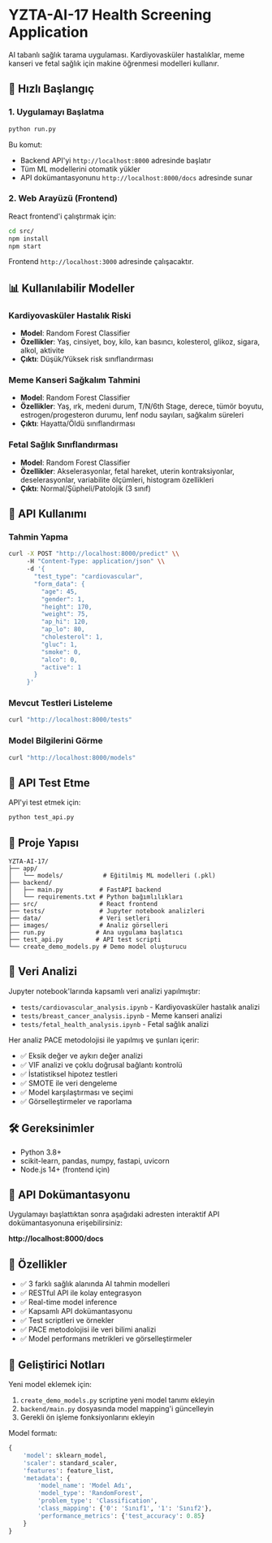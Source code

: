 # YZTA-AI-17 Health Screening Application

AI tabanlı sağlık tarama uygulaması. Kardiyovasküler hastalıklar, meme kanseri ve fetal sağlık için makine öğrenmesi modelleri kullanır.

## 🚀 Hızlı Başlangıç

### 1. Uygulamayı Başlatma

```bash
python run.py
```

Bu komut:
- Backend API'yi `http://localhost:8000` adresinde başlatır
- Tüm ML modellerini otomatik yükler
- API dokümantasyonunu `http://localhost:8000/docs` adresinde sunar

### 2. Web Arayüzü (Frontend)

React frontend'i çalıştırmak için:

```bash
cd src/
npm install
npm start
```

Frontend `http://localhost:3000` adresinde çalışacaktır.

## 📊 Kullanılabilir Modeller

### Kardiyovasküler Hastalık Riski
- **Model**: Random Forest Classifier
- **Özellikler**: Yaş, cinsiyet, boy, kilo, kan basıncı, kolesterol, glikoz, sigara, alkol, aktivite
- **Çıktı**: Düşük/Yüksek risk sınıflandırması

### Meme Kanseri Sağkalım Tahmini  
- **Model**: Random Forest Classifier
- **Özellikler**: Yaş, ırk, medeni durum, T/N/6th Stage, derece, tümör boyutu, estrogen/progesteron durumu, lenf nodu sayıları, sağkalım süreleri
- **Çıktı**: Hayatta/Öldü sınıflandırması

### Fetal Sağlık Sınıflandırması
- **Model**: Random Forest Classifier  
- **Özellikler**: Akselerasyonlar, fetal hareket, uterin kontraksiyonlar, deselerasyonlar, variabilite ölçümleri, histogram özellikleri
- **Çıktı**: Normal/Şüpheli/Patolojik (3 sınıf)

## 🔧 API Kullanımı

### Tahmin Yapma

```bash
curl -X POST "http://localhost:8000/predict" \\
     -H "Content-Type: application/json" \\
     -d '{
       "test_type": "cardiovascular",
       "form_data": {
         "age": 45,
         "gender": 1,
         "height": 170,
         "weight": 75,
         "ap_hi": 120,
         "ap_lo": 80,
         "cholesterol": 1,
         "gluc": 1,
         "smoke": 0,
         "alco": 0,
         "active": 1
       }
     }'
```

### Mevcut Testleri Listeleme

```bash
curl "http://localhost:8000/tests"
```

### Model Bilgilerini Görme

```bash
curl "http://localhost:8000/models"
```

## 📝 API Test Etme

API'yi test etmek için:

```bash
python test_api.py
```

## 📁 Proje Yapısı

```
YZTA-AI-17/
├── app/
│   └── models/           # Eğitilmiş ML modelleri (.pkl)
├── backend/
│   ├── main.py          # FastAPI backend
│   └── requirements.txt # Python bağımlılıkları
├── src/                 # React frontend
├── tests/               # Jupyter notebook analizleri
├── data/                # Veri setleri
├── images/              # Analiz görselleri
├── run.py              # Ana uygulama başlatıcı
├── test_api.py         # API test scripti
└── create_demo_models.py # Demo model oluşturucu
```

## 🔬 Veri Analizi

Jupyter notebook'larında kapsamlı veri analizi yapılmıştır:

- `tests/cardiovascular_analysis.ipynb` - Kardiyovasküler hastalık analizi
- `tests/breast_cancer_analysis.ipynb` - Meme kanseri analizi  
- `tests/fetal_health_analysis.ipynb` - Fetal sağlık analizi

Her analiz PACE metodolojisi ile yapılmış ve şunları içerir:
- ✅ Eksik değer ve aykırı değer analizi
- ✅ VIF analizi ve çoklu doğrusal bağlantı kontrolü
- ✅ İstatistiksel hipotez testleri
- ✅ SMOTE ile veri dengeleme
- ✅ Model karşılaştırması ve seçimi
- ✅ Görselleştirmeler ve raporlama

## 🛠️ Gereksinimler

- Python 3.8+
- scikit-learn, pandas, numpy, fastapi, uvicorn
- Node.js 14+ (frontend için)

## 📖 API Dokümantasyonu

Uygulamayı başlattıktan sonra aşağıdaki adresten interaktif API dokümantasyonuna erişebilirsiniz:

**http://localhost:8000/docs**

## 🎯 Özellikler

- ✅ 3 farklı sağlık alanında AI tahmin modelleri
- ✅ RESTful API ile kolay entegrasyon
- ✅ Real-time model inference
- ✅ Kapsamlı API dokümantasyonu
- ✅ Test scriptleri ve örnekler
- ✅ PACE metodolojisi ile veri bilimi analizi
- ✅ Model performans metrikleri ve görselleştirmeler

## 👥 Geliştirici Notları

Yeni model eklemek için:
1. `create_demo_models.py` scriptine yeni model tanımı ekleyin
2. `backend/main.py` dosyasında model mapping'i güncelleyin
3. Gerekli ön işleme fonksiyonlarını ekleyin

Model formatı:
```python
{
    'model': sklearn_model,
    'scaler': standard_scaler,
    'features': feature_list,
    'metadata': {
        'model_name': 'Model Adı',
        'model_type': 'RandomForest',
        'problem_type': 'Classification',
        'class_mapping': {'0': 'Sınıf1', '1': 'Sınıf2'},
        'performance_metrics': {'test_accuracy': 0.85}
    }
}
```
